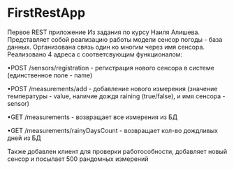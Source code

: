 # FirstRestApp
Первое REST приложение Из задания по курсу Наиля Алишева. 
Представляет собой реализацию работы модели сенсор погоды - база данных. 
Организована связь один ко многим через имя сенсора. 
Реализовано 4 адреса с соответсвующим функционалом: 

•POST /sensors/registration - регистрация нового сенсора в системе (единственное поле - name) 

•POST /measurements/add - добавление нового измерения (значение температуры - value, наличие дождя raining (true/false), и имя сенсора - sensor) 

•GET /measurements - возвращает все измерения из БД 

•GET /measurements/rainyDaysCount - возвращает кол-во дождливых дней из БД

Также добавлен клиент для проверки работособности, добавляет новый сенсор и посылает 500 рандомных измерений
